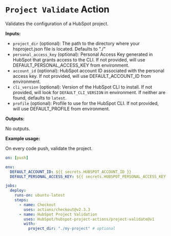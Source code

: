 # `Project Validate` Action

Validates the configuration of a HubSpot project.

**Inputs:**

- `project_dir` (optional): The path to the directory where your hsproject.json file is located. Defaults to "./"
- `personal_access_key` (optional): Personal Access Key generated in HubSpot that grants access to the CLI. If not provided, will use DEFAULT_PERSONAL_ACCESS_KEY from environment.
- `account_id` (optional): HubSpot account ID associated with the personal access key. If not provided, will use DEFAULT_ACCOUNT_ID from environment.
- `cli_version` (optional): Version of the HubSpot CLI to install. If not provided, will look for `DEFAULT_CLI_VERSION` in environment. If neither are found, defaults to `latest`.
- `profile` (optional): Profile to use for the HubSpot CLI. If not provided, will use DEFAULT_PROFILE from environment.

**Outputs:**

No outputs.

**Example usage:**

On every code push, validate the project.

```yaml
on: [push]

env:
  DEFAULT_ACCOUNT_ID: ${{ secrets.HUBSPOT_ACCOUNT_ID }}
  DEFAULT_PERSONAL_ACCESS_KEY: ${{ secrets.HUBSPOT_PERSONAL_ACCESS_KEY }}

jobs:
  deploy:
    runs-on: ubuntu-latest
    steps:
      - name: Checkout
        uses: actions/checkout@v2.3.3
      - name: HubSpot Project Validation
        uses: HubSpot/hubspot-project-actions/project-validate@v1
        with:
          project_dir: "./my-project" # optional
```

